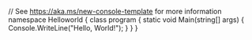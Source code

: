 // See https://aka.ms/new-console-template for more information
namespace Helloworld
{
    class program
    {
        static void Main(string[] args)
            {
        Console.WriteLine("Hello, World!");
            }
}
}
